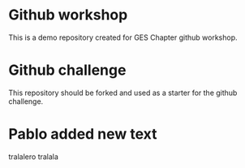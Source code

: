 # Github workshop
This is a demo repository created for GES Chapter github workshop.

# Github challenge
This repository should be forked and used as a starter for the github challenge.

# Pablo added new text
tralalero tralala